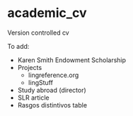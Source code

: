 academic_cv
===========

Version controlled cv

To add:

- Karen Smith Endowment Scholarship
- Projects
	- lingreference.org
	- lingStuff
- Study abroad (director)
- SLR article
- Rasgos distintivos table